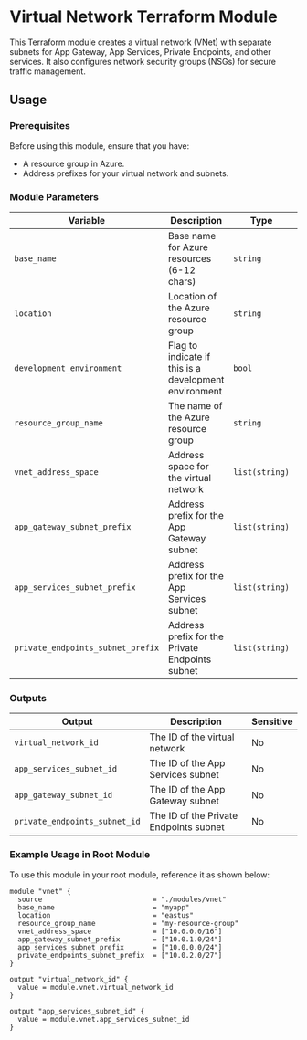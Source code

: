 # Virtual Network Terraform Module

This Terraform module creates a virtual network (VNet) with separate subnets for App Gateway, App Services, Private Endpoints, and other services. It also configures network security groups (NSGs) for secure traffic management.

## Usage

### Prerequisites

Before using this module, ensure that you have:
- A resource group in Azure.
- Address prefixes for your virtual network and subnets.

### Module Parameters

| Variable                       | Description                                           | Type            | Required | Sensitive |
| ------------------------------- | ----------------------------------------------------- | --------------- | -------- | --------- |
| `base_name`                      | Base name for Azure resources (6-12 chars)            | `string`        | Yes      | No        |
| `location`                       | Location of the Azure resource group                  | `string`        | Yes      | No        |
| `development_environment`        | Flag to indicate if this is a development environment | `bool`          | No       | No        |
| `resource_group_name`            | The name of the Azure resource group                  | `string`        | Yes      | No        |
| `vnet_address_space`             | Address space for the virtual network                 | `list(string)`  | Yes      | No        |
| `app_gateway_subnet_prefix`      | Address prefix for the App Gateway subnet             | `list(string)`  | Yes      | No        |
| `app_services_subnet_prefix`     | Address prefix for the App Services subnet            | `list(string)`  | Yes      | No        |
| `private_endpoints_subnet_prefix`| Address prefix for the Private Endpoints subnet       | `list(string)`  | Yes      | No        |

### Outputs

| Output                       | Description                                   | Sensitive |
| ----------------------------- | --------------------------------------------- | --------- |
| `virtual_network_id`           | The ID of the virtual network                 | No        |
| `app_services_subnet_id`       | The ID of the App Services subnet             | No        |
| `app_gateway_subnet_id`        | The ID of the App Gateway subnet              | No        |
| `private_endpoints_subnet_id`  | The ID of the Private Endpoints subnet        | No        |

### Example Usage in Root Module

To use this module in your root module, reference it as shown below:

```hcl
module "vnet" {
  source                           = "./modules/vnet"
  base_name                        = "myapp"
  location                         = "eastus"
  resource_group_name              = "my-resource-group"
  vnet_address_space               = ["10.0.0.0/16"]
  app_gateway_subnet_prefix        = ["10.0.1.0/24"]
  app_services_subnet_prefix       = ["10.0.0.0/24"]
  private_endpoints_subnet_prefix  = ["10.0.2.0/27"]
}

output "virtual_network_id" {
  value = module.vnet.virtual_network_id
}

output "app_services_subnet_id" {
  value = module.vnet.app_services_subnet_id
}
